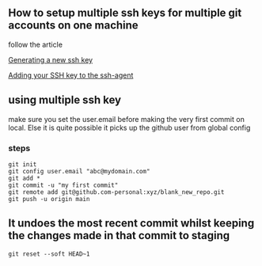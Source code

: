 
## How to setup multiple ssh keys for multiple git accounts on one machine
follow the article

[Generating a new ssh key](https://docs.github.com/en/authentication/connecting-to-github-with-ssh/generating-a-new-ssh-key-and-adding-it-to-the-ssh-agent#generating-a-new-ssh-key) 

[Adding your SSH key to the ssh-agent](https://docs.github.com/en/authentication/connecting-to-github-with-ssh/generating-a-new-ssh-key-and-adding-it-to-the-ssh-agent#adding-your-ssh-key-to-the-ssh-agent)

## using multiple ssh key
make sure you set the user.email before making the very first commit on local. Else it is quite possible it picks up the github user from global config
### steps
```
git init
git config user.email "abc@mydomain.com"
git add *
git commit -u "my first commit"
git remote add git@github.com-personal:xyz/blank_new_repo.git
git push -u origin main 
```

## It undoes the most recent commit whilst keeping the changes made in that commit to staging
``` git reset --soft HEAD~1 ```

